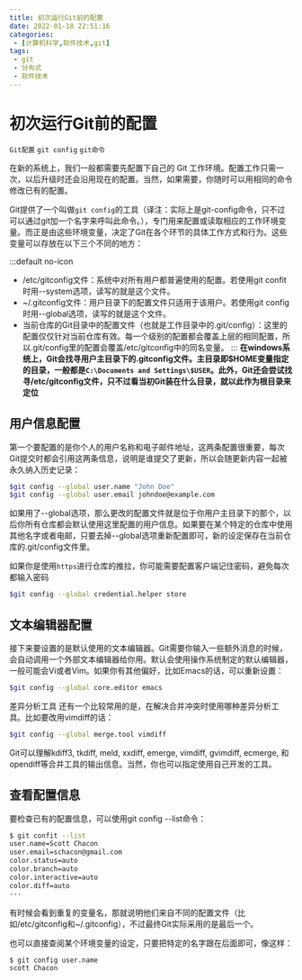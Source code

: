 ```yaml
---
title: 初次运行Git前的配置
date: 2022-01-18 22:51:16
categories:
 - [计算机科学,软件技术,git]
tags: 
 - git
 - 分布式
 - 软件技术
---
```

初次运行Git前的配置
=================
`Git配置` `git config` `git命令`

在新的系统上，我们一般都需要先配置下自己的 Git 工作环境。配置工作只需一次，以后升级时还会沿用现在的配置。当然，如果需要，你随时可以用相同的命令修改已有的配置。

Git提供了一个叫做`git config`的工具（译注：实际上是git-config命令，只不过可以通过git加一个名字来呼叫此命令。），专门用来配置或读取相应的工作环境变量。而正是由这些环境变量，决定了Git在各个环节的具体工作方式和行为。这些变量可以存放在以下三个不同的地方：

:::default no-icon
- /etc/gitconfig文件：系统中对所有用户都普遍使用的配置。若使用git confit时用--system选项，读写的就是这个文件。
- ~/.gitconfig文件：用户目录下的配置文件只适用于该用户。若使用git config时用--global选项，读写的就是这个文件。
- 当前仓库的Git目录中的配置文件（也就是工作目录中的.git/config）：这里的配置仅仅针对当前仓库有效。每一个级别的配置都会覆盖上层的相同配置，所以.git/config里的配置会覆盖/etc/gitconfig中的同名变量。
:::
**在windows系统上，Git会找寻用户主目录下的.gitconfig文件。主目录即$HOME变量指定的目录，一般都是`C:\Documents and Settings\$USER`。此外，Git还会尝试找寻/etc/gitconfig文件，只不过看当初Git装在什么目录，就以此作为根目录来定位**

用户信息配置
-----------
第一个要配置的是你个人的用户名称和电子邮件地址，这两条配置很重要，每次Git提交时都会引用这两条信息，说明是谁提交了更新，所以会随更新内容一起被永久纳入历史记录：

```bash
$git config --global user.name "John Doe"
$git config --global user.email johndoe@example.com
```
如果用了--global选项，那么更改的配置文件就是位于你用户主目录下的那个，以后你所有仓库都会默认使用这里配置的用户信息。如果要在某个特定的仓库中使用其他名字或者电邮，只要去掉--global选项重新配置即可，新的设定保存在当前仓库的.git/config文件里。

如果你是使用`https`进行仓库的推拉，你可能需要配置客户端记住密码，避免每次都输入密码
```bash
$git config --global credential.helper store
```
文本编辑器配置
------------
接下来要设置的是默认使用的文本编辑器。Git需要你输入一些额外消息的时候，会自动调用一个外部文本编辑器给你用。默认会使用操作系统制定的默认编辑器，一般可能会Vi或者Vim。如果你有其他偏好，比如Emacs的话，可以重新设置：
```bash
$git config --global core.editor emacs
```
差异分析工具
还有一个比较常用的是，在解决合并冲突时使用哪种差异分析工具。比如要改用vimdiff的话：
```bash
$git config --global merge.tool vimdiff
```
Git可以理解kdiff3, tkdiff, meld, xxdiff, emerge, vimdiff, gvimdiff, ecmerge, 和opendiff等合并工具的输出信息。当然，你也可以指定使用自己开发的工具。

查看配置信息
-----------
要检查已有的配置信息，可以使用git config --list命令：
```bash
$ git confit --list
user.name=Scott Chacon
user.email=schacon@gmail.com
color.status=auto
color.branch=auto
color.interactive=auto
color.diff=auto
···
```
有时候会看到重复的变量名，那就说明他们来自不同的配置文件（比如/etc/gitconfig和~/.gitconfig），不过最终Git实际采用的是最后一个。

也可以直接查阅某个环境变量的设定，只要把特定的名字跟在后面即可，像这样：
```bash
$ git config user.name
scott Chacon
```
